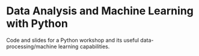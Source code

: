 
# Data Analysis and Machine Learning with Python

Code and slides for a Python workshop and its useful data-processing/machine learning capabilities.
